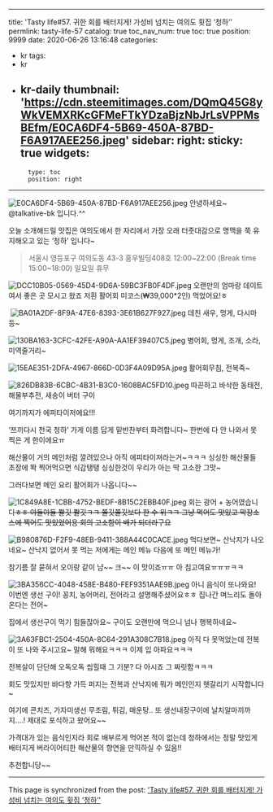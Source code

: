 
---
title: 'Tasty life#57. 귀한 회를 배터지게! 가성비 넘치는 여의도 횟집 ‘청하’'
permlink: tasty-life-57
catalog: true
toc_nav_num: true
toc: true
position: 9999
date: 2020-06-26 13:16:48
categories:
- kr
tags:
- kr
- kr-daily
thumbnail: 'https://cdn.steemitimages.com/DQmQ45G8yWkVEMXRKcGFMeFTkYDzaBjzNbJrLsVPPMsBEfm/E0CA6DF4-5B69-450A-87BD-F6A917AEE256.jpeg'
sidebar:
    right:
        sticky: true
widgets:
    -
        type: toc
        position: right
---


![E0CA6DF4-5B69-450A-87BD-F6A917AEE256.jpeg](https://cdn.steemitimages.com/DQmQ45G8yWkVEMXRKcGFMeFTkYDzaBjzNbJrLsVPPMsBEfm/E0CA6DF4-5B69-450A-87BD-F6A917AEE256.jpeg)
안녕하세요~ @talkative-bk 입니다.^^

오늘 소개해드릴 맛집은
여의도에서 한 자리에서 가장 오래 터줏대감으로 
명맥을 쭉 유지해오고 있는 ‘청하’ 입니다~

> 서울시 영등포구 여의도동 43-3 홍우빌딩408호
12:00~22:00 (Break time 15:00~18:00)
일요일 휴무


![DCC10B05-0569-45D4-9D6A-59BC3FB0F4DF.jpeg](https://cdn.steemitimages.com/DQmQ65wmdRtYx91jH8ePgzHUNWAxqbRQfkB6VzPTasChDKk/DCC10B05-0569-45D4-9D6A-59BC3FB0F4DF.jpeg)
오랜만의 엄마랑 데이트여서 좋은 곳 모시고 왔죠
저흰 활어회 미코스(₩39,000*2인) 먹었어요!ㅎ

​
![BA01A2DF-8F9A-47E6-8393-3E61B627F927.jpeg](https://cdn.steemitimages.com/DQmbnZoDL48GcGhKCqXFVDxtiBvQiB5aLZMM1whGcTCGA8z/BA01A2DF-8F9A-47E6-8393-3E61B627F927.jpeg)
데친 새우, 멍게, 다시마 등~


![130BA163-3CFC-42FE-A90A-AA1EF39407C5.jpeg](https://cdn.steemitimages.com/DQmT9JpJtQLX9WrD55ipuDvCNNjFDREpaXXB5HVW37nJgSK/130BA163-3CFC-42FE-A90A-AA1EF39407C5.jpeg)
병어회, 멍게, 조개, 소라, 미역줄거리~


![15EAE351-2DFA-4967-866D-0D3F4A09D95A.jpeg](https://cdn.steemitimages.com/DQmXu9kNJCvCxYQjYQKR5VAgF88MGwTFTPHQc9WPZ1uynAz/15EAE351-2DFA-4967-866D-0D3F4A09D95A.jpeg)
활어회무침, 전복죽~


![826DB83B-6CBC-4B31-B3C0-1608BAC5FD10.jpeg](https://cdn.steemitimages.com/DQmQN3Eyuc2WP35bVhCfQe8FBe2pcyXsrMbbM3bxm9A42U8/826DB83B-6CBC-4B31-B3C0-1608BAC5FD10.jpeg)
따끈하고 바삭한 동태전, 해물부추전, 
새송이 버터 구이

여기까지가 에피타이저에요!!!

​‘쯔끼다시 천국 청하’
가게 이름 답게 밑반찬부터 화려합니다~
한번에 다 안 나와서 못 찍은 게 한이에요ㅠ

​해산물이 거의 메인처럼 깔려있으나 
아직 에피타이져라는거~ㅋㅋㅋ
싱싱한 해산물들 초장에 똭 찍어먹으면
식감탱탱 싱싱한것이 우리가 아는 딱 고소한 그맛~

그러다보면 메인 요리 활어회가 나옵니다~~


![1C849A8E-1CBB-4752-BEDF-8B15C2EBB40F.jpeg](https://cdn.steemitimages.com/DQmdZ6665anxfyybKvXnNWs9SUUsEDSkCSW4UiHiPFUx3s2/1C849A8E-1CBB-4752-BEDF-8B15C2EBB40F.jpeg)
회는 광어 + 농어였습니다~~ㅎㅎ
야들야들 쫠깃 쫠깃ㅋㅋ 쫄깃쫄깃보다 한 수 위ㅋㅋ
그냥 먹어도 맛있고 막장소스에 찍어도 맛있었어용
회의 고소함이 배가 되더라구요~~


![B980876D-F2F9-48EB-9411-388A44C0CACE.jpeg](https://cdn.steemitimages.com/DQmaxqDjAPytoXboqQFqA248yvi7nLYq5gVq9k1THLMhzwj/B980876D-F2F9-48EB-9411-388A44C0CACE.jpeg)
먹다보면~ 산낙지가 나오네요~
산낙지 없어서 못 먹는 저에게는 메인 메뉴 다음에 
또 메인 메뉴가!

참기름 잘 묻혀서 오이랑 같이 냠~~
크~~ 이 맛이죠ㅠㅠ 아 침고여요ㅠㅠㅠㅋㅋ


![3BA356CC-4048-458E-B480-FEF9351AAE9B.jpeg](https://cdn.steemitimages.com/DQmYJrLtAMkQWa2qaAoBmNdxbKtJxSWUyEAAjAjLmSenKMT/3BA356CC-4048-458E-B480-FEF9351AAE9B.jpeg)
아니 음식이 또나와요! 이번엔 생선 구이! 
꽁치, 농어머리, 전어라고 설명해주셨어요ㅎㅎ
집나간 며느리도 돌아온다는 전어~ 

​집에서 생선구이 먹기 힘들잖아요~
구이도 오랜만에 먹으니 넘나 행복하네요~


![3A63FBC1-2504-450A-8C64-291A308C7B18.jpeg](https://cdn.steemitimages.com/DQmbXALrArscLEo5Xr79SDd4Z7DcT6DvojiCBoFfcEkPXz6/3A63FBC1-2504-450A-8C64-291A308C7B18.jpeg)
아직 다 못먹었는데 전복이 또 나와 주시고요~ 
말해 뭐해요ㅋㅋㅋ 이제 입 아파요ㅋㅋㅋ

전복살이 단단해 오독오독 씹힐때 그 기분?
다 아시죠 그 짜릿함ㅋㅋㅋ

​회도 맛있지만 바다향 가득 퍼지는 전복과 
산낙지에 뭐가 메인인지 헷갈리기 시작합니다~

여기에 콘치즈, 가자미생선 무조림, 튀김, 매운탕..
또 생선내장구이에 날치알마끼까지....!
제대로 포식하고 왔어요~~

가격대가 있는 음식인지라 
회로 배부르게 먹어본 적이 없는데 
청하에서는 정말 맛있게 배터지게 
버라이어티한 해산물의 향연을 만끽하실 수 있음!!

추천합니당~~

- - -

This page is synchronized from the post: ['Tasty life#57. 귀한 회를 배터지게! 가성비 넘치는 여의도 횟집 ‘청하’'](https://steemit.com/@talkative-bk/tasty-life-57)
